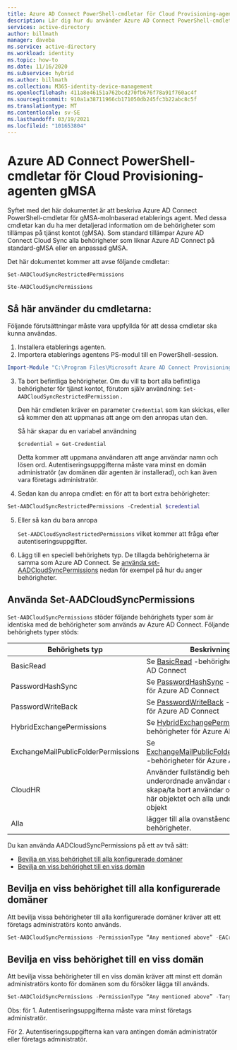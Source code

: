 ```yaml
---
title: Azure AD Connect PowerShell-cmdletar för Cloud Provisioning-agenten gMSA
description: Lär dig hur du använder Azure AD Connect PowerShell-cmdlets för gMSA Cloud Provisioning agent.
services: active-directory
author: billmath
manager: daveba
ms.service: active-directory
ms.workload: identity
ms.topic: how-to
ms.date: 11/16/2020
ms.subservice: hybrid
ms.author: billmath
ms.collection: M365-identity-device-management
ms.openlocfilehash: 411a8e46151a762bcd270fb676f78a91f760ac4f
ms.sourcegitcommit: 910a1a38711966cb171050db245fc3b22abc8c5f
ms.translationtype: MT
ms.contentlocale: sv-SE
ms.lasthandoff: 03/19/2021
ms.locfileid: "101653804"
---
```

# <a name="azure-ad-connect-cloud-provisioning-agent-gmsa-powershell-cmdlets"></a>Azure AD Connect PowerShell-cmdletar för Cloud Provisioning-agenten gMSA

Syftet med det här dokumentet är att beskriva Azure AD Connect PowerShell-cmdletar för gMSA-molnbaserad etablerings agent. Med dessa cmdletar kan du ha mer detaljerad information om de behörigheter som tillämpas på tjänst kontot (gMSA). Som standard tillämpar Azure AD Connect Cloud Sync alla behörigheter som liknar Azure AD Connect på standard-gMSA eller en anpassad gMSA. 

Det här dokumentet kommer att avse följande cmdletar:  

`Set-AADCloudSyncRestrictedPermissions`

`Ste-AADCloudSyncPermissions` 

## <a name="how-to-use-the-cmdlets"></a>Så här använder du cmdletarna:  

Följande förutsättningar måste vara uppfyllda för att dessa cmdletar ska kunna användas.

1. Installera etablerings agenten. 
2. Importera etablerings agentens PS-modul till en PowerShell-session. 

 ```PowerShell
 Import-Module "C:\Program Files\Microsoft Azure AD Connect Provisioning Agent\Microsoft.CloudSync.Powershell.dll"  
 ```
3. Ta bort befintliga behörigheter.  Om du vill ta bort alla befintliga behörigheter för tjänst kontot, förutom själv användning: `Set-AADCloudSyncRestrictedPermission` .  

    Den här cmdleten kräver en parameter `Credential` som kan skickas, eller så kommer den att uppmanas att ange om den anropas utan den.

    Så här skapar du en variabel användning  

   `$credential = Get-Credential` 

   Detta kommer att uppmana användaren att ange användar namn och lösen ord. Autentiseringsuppgifterna måste vara minst en domän administratör (av domänen där agenten är installerad), och kan även vara företags administratör. 

4.  Sedan kan du anropa cmdlet: en för att ta bort extra behörigheter: 
   ```PowerShell
   Set-AADCloudSyncRestrictedPermissions -Credential $credential 
   ```
5. Eller så kan du bara anropa 

   `Set-AADCloudSyncRestrictedPermissions` vilket kommer att fråga efter autentiseringsuppgifter. 

 6.  Lägg till en speciell behörighets typ.  De tillagda behörigheterna är samma som Azure AD Connect.  Se [använda set-AADCloudSyncPermissions](#using-set-aadcloudsyncpermissions) nedan för exempel på hur du anger behörigheter.

## <a name="using-set-aadcloudsyncpermissions"></a>Använda Set-AADCloudSyncPermissions 
`Set-AADCloudSyncPermissions` stöder följande behörighets typer som är identiska med de behörigheter som används av Azure AD Connect. Följande behörighets typer stöds: 

|Behörighets typ|Beskrivning|
|-----|-----|
|BasicRead| Se [BasicRead](../../active-directory/hybrid/how-to-connect-configure-ad-ds-connector-account.md#configure-basic-read-only-permissions) -behörigheter för Azure AD Connect|
|PasswordHashSync|Se [PasswordHashSync](../../active-directory/hybrid/how-to-connect-configure-ad-ds-connector-account.md#permissions-for-password-hash-synchronization) -behörigheter för Azure AD Connect|
|PasswordWriteBack|Se [PasswordWriteBack](../../active-directory/hybrid/how-to-connect-configure-ad-ds-connector-account.md#permissions-for-password-writeback) -behörigheter för Azure AD Connect|
|HybridExchangePermissions|Se [HybridExchangePermissions](../../active-directory/hybrid/how-to-connect-configure-ad-ds-connector-account.md#permissions-for-exchange-hybrid-deployment) -behörigheter för Azure AD Connect| 
|ExchangeMailPublicFolderPermissions| Se [ExchangeMailPublicFolderPermissions](../../active-directory/hybrid/how-to-connect-configure-ad-ds-connector-account.md#permissions-for-exchange-mail-public-folders-preview) -behörigheter för Azure AD Connect| 
|CloudHR| Använder fullständig behörighet för underordnade användar objekt och skapa/ta bort användar objekt för det här objektet och alla underordnade objekt| 
|Alla|lägger till alla ovanstående behörigheter.| 



Du kan använda AADCloudSyncPermissions på ett av två sätt:
- [Bevilja en viss behörighet till alla konfigurerade domäner](#grant-a-certain-permission-to-all-configured-domains) 
- [Bevilja en viss behörighet till en viss domän](#grant-a-certain-permission-to-a-specific-domain) 
## <a name="grant-a-certain-permission-to-all-configured-domains"></a>Bevilja en viss behörighet till alla konfigurerade domäner 
Att bevilja vissa behörigheter till alla konfigurerade domäner kräver att ett företags administratörs konto används.


 ```PowerShell
Set-AADCloudSyncPermissions -PermissionType “Any mentioned above” -EACredential $credential (prepopulated same as above [$credential = Get-Credential]) 
```

## <a name="grant-a-certain-permission-to-a-specific-domain"></a>Bevilja en viss behörighet till en viss domän 
Att bevilja vissa behörigheter till en viss domän kräver att minst ett domän administratörs konto för domänen som du försöker lägga till används.


 ```PowerShell
Set-AADCloidSyncPermissions -PermissionType “Any mentioned above” -TargetDomain “FQDN of domain” (has to be already configured through wizard) -TargetDomaincredential $credential(same as above) 
```
 

Obs: för 1. Autentiseringsuppgifterna måste vara minst företags administratör. 

För 2. Autentiseringsuppgifterna kan vara antingen domän administratör eller företags administratör. 

  

